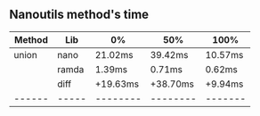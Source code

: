## Nanoutils method's time
| Method | Lib   |       0% |      50% |    100% |
| ------ | ----- | -------- | -------- | ------- |
| union  | nano  |  21.02ms |  39.42ms | 10.57ms |
|        | ramda |   1.39ms |   0.71ms |  0.62ms |
|        | diff  | +19.63ms | +38.70ms | +9.94ms |
| ------ | ----- | -------- | -------- | ------- |
